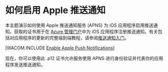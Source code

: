 <properties pageTitle="如何启用 Apple 推送通知" metaKeywords="" description="按照本教程进行操作，创建使用 Azure 移动服务的新服务。" metaCanonical="" services="mobile-services,notification-hubs" documentationCenter="Mobile" title="How to enable Apple push notifications" authors="glenga" solutions="" manager="dwrede" editor="" />
<tags ms.service="mobile-services,notification-hubs"
    ms.date=""
    wacn.date=""
    />

<tags ms.service="mobile-services" ms.workload="mobile" ms.tgt_pltfrm="mobile-ios" ms.devlang="multiple" ms.topic="article" ms.date="11/21/2014" ms.author="glenga" />

# 如何启用 Apple 推送通知

本主题演示如何使用 Apple 推送通知服务 (APNS) 为 iOS 应用程序启用推送通知。获取的证书用于在 [Azure 管理门户][Management Portal]中为 iOS 应用程序注册推送通知。有关包括对应用程序的更新的完整端到端教程，请参阅[推送通知入门]。 

[WACOM.INCLUDE [Enable Apple Push Notifications](../includes/enable-apple-push-notifications.md)]

现在，你可以使用此 .p12 证书允许服务使用 APNS 进行身份验证并代表你的应用程序发送推送通知。

<!-- Anchors. -->


<!-- Images. -->


<!-- URLs. -->
[推送通知入门]: /zh-cn/documentation/articles/mobile-services-javascript-backend-ios-get-started-push/
[移动服务 SDK]: https://go.microsoft.com/fwLink/p/?LinkID=268375

[Management Portal]: https://manage.windowsazure.cn/

